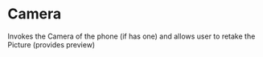 # Camera
Invokes the Camera of the phone (if has one) and allows user to retake the Picture (provides preview)
